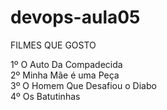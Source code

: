 # devops-aula05 <br/>

FILMES QUE GOSTO

1º O Auto Da Compadecida <br/>
2º Minha Mãe é uma Peça <br/>
3º O Homem Que Desafiou o Diabo <br/>
4º Os Batutinhas

